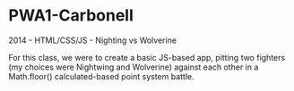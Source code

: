 # PWA1-Carbonell
2014 - HTML/CSS/JS - Nighting vs Wolverine

For this class, we were to create a basic JS-based app, pitting two fighters (my choices were Nightwing and Wolverine) against each other in a Math.floor() calculated-based point system battle.
